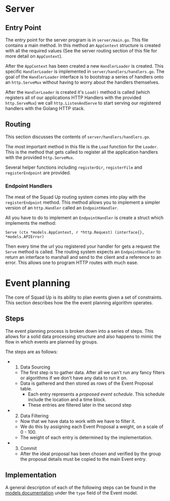 # Server
## Entry Point
The entry point for the server program is in `server/main.go`. This file contains a main method. In this method an `AppContext` 
structure is created with all the required values (See the server routing section of this file for more detail on 
`AppContext`).

After the `AppContext` has been created a new `HandlerLoader` is created. This specific `HandlerLoader` is implemented in 
`server/handlers/handlers.go`. The goal of the `HandlerLoader` interface is to bootstrap a series of handlers onto an `http.ServeMux` 
without having to worry about the handlers themselves.

After the `HandlerLoader` is created it's `Load()` method is called (which registers all of our applications HTTP Handlers 
with the provided `http.ServeMux`) we call `http.ListenAndServe` to start serving our registered handlers with the Golang 
HTTP stack.

## Routing
This section discusses the contents of `server/handlers/handlers.go`.  

The most important method in this file is the `Load` function for the `Loader`. This is the method that gets called to 
register all the application handlers with the provided `http.ServeMux`. 

Several helper functions including `registerDir`, `registerFile` and `registerEndpoint` are provided.

### Endpoint Handlers
The meat of the Squad Up routing system comes into play with the `registerEndpoint` method. This method allows you to 
implement a simpler version of an `http.Handler` called an `EndpointHandler`.
 
 All you have to do to implement an `EndpointHandler` is create a struct which implements the method:     
 
 ```
 Serve (ctx *models.AppContext, r *http.Request) (interface{}, *models.APIError)
 ```
 
 Then every time the url you registered your handler for gets a request the `Serve` method is called. The routing system 
 expects an `EndpointHandler` to return an interface to marshall and send to the client and a reference to an error. This 
 allows one to program HTTP routes with much ease.


# Event planning
The core of Squad Up is its ability to plan events given a set of constraints. This section describes 
how the the event planning algorithm operates.

## Steps
The event planning process is broken down into a series of steps. This allows for a solid data processing 
structure and also happens to mimic the flow in which events are planned by groups.  

The steps are as follows:

- 1. Data Sourcing
    - The first step is to gather data. After all we can't run any fancy filters or algorithms if we don't 
      have any data to run it on.
    - Data is gathered and then stored as rows of the Event Proposal table.
        - Each entry represents a *proposed event schedule*. This schedule include the location and a time block.
        - These entries are filtered later in the second step
- 2. Data Filtering
    - Now that we have data to work with we have to filter it.
    - We do this by assigning each Event Proposal a weight, on a scale of 0 - 100.
    - The weight of each entry is determined by the implementation.
- 3. Commit
    - After the ideal proposal has been chosen and verified by the group the proposal details must be copied to the main 
      Event entry. 
      
## Implementation
A general description of each of the following steps can be found in the [models documentation](/docs/architecture/models.md) 
under the `type` field of the Event model.
      

